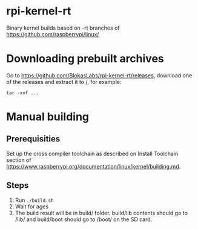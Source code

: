 # rpi-kernel-rt
Binary kernel builds based on -rt branches of https://github.com/raspberrypi/linux/

# Downloading prebuilt archives

Go to https://github.com/BlokasLabs/rpi-kernel-rt/releases, download one of the releases
and extract it to /, for example:

`tar -xvf ...`

# Manual building

## Prerequisities

Set up the cross compiler toolchain as described on Install Toolchain section of
https://www.raspberrypi.org/documentation/linux/kernel/building.md.

## Steps

1. Run `./build.sh`
1. Wait for ages
1. The build result will be in build/ folder. build/lib contents should go to /lib/
and build/boot should go to /boot/ on the SD card.
